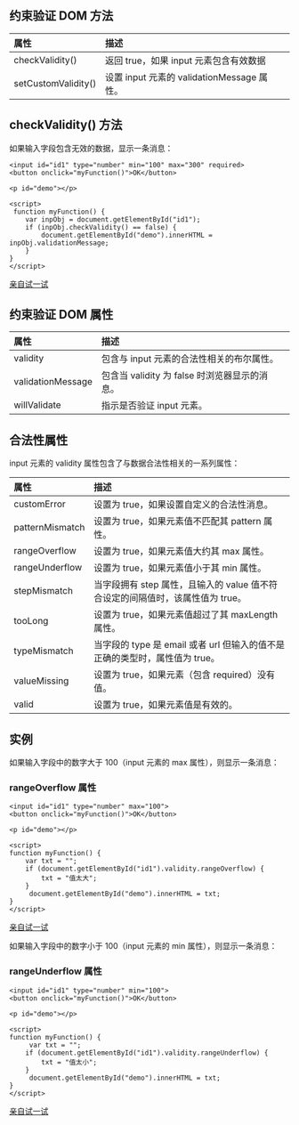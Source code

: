 ## 约束验证 DOM 方法

| 属性                | 描述                                       |
| :------------------ | :----------------------------------------- |
| checkValidity()     | 返回 true，如果 input 元素包含有效数据     |
| setCustomValidity() | 设置 input 元素的 validationMessage 属性。 |

## checkValidity() 方法

如果输入字段包含无效的数据，显示一条消息：

```
<input id="id1" type="number" min="100" max="300" required>
<button onclick="myFunction()">OK</button>

<p id="demo"></p>

<script>
 function myFunction() {
    var inpObj = document.getElementById("id1");
    if (inpObj.checkValidity() == false) {
        document.getElementById("demo").innerHTML = inpObj.validationMessage;
    }
}
</script>
```

[亲自试一试](https://www.w3school.com.cn/tiy/t.asp?f=js_validation_check)

## 约束验证 DOM 属性

| 属性              | 描述                                          |
| :---------------- | :-------------------------------------------- |
| validity          | 包含与 input 元素的合法性相关的布尔属性。     |
| validationMessage | 包含当 validity 为 false 时浏览器显示的消息。 |
| willValidate      | 指示是否验证 input 元素。                     |

## 合法性属性

input 元素的 validity 属性包含了与数据合法性相关的一系列属性：

| 属性            | 描述                                                         |
| :-------------- | :----------------------------------------------------------- |
| customError     | 设置为 true，如果设置自定义的合法性消息。                    |
| patternMismatch | 设置为 true，如果元素值不匹配其 pattern 属性。               |
| rangeOverflow   | 设置为 true，如果元素值大约其 max 属性。                     |
| rangeUnderflow  | 设置为 true，如果元素值小于其 min 属性。                     |
| stepMismatch    | 当字段拥有 step 属性，且输入的 value 值不符合设定的间隔值时，该属性值为 true。 |
| tooLong         | 设置为 true，如果元素值超过了其 maxLength 属性。             |
| typeMismatch    | 当字段的 type 是 email 或者 url 但输入的值不是正确的类型时，属性值为 true。 |
| valueMissing    | 设置为 true，如果元素（包含 required）没有值。               |
| valid           | 设置为 true，如果元素值是有效的。                            |

## 实例

如果输入字段中的数字大于 100（input 元素的 max 属性），则显示一条消息：

### rangeOverflow 属性

```
<input id="id1" type="number" max="100">
<button onclick="myFunction()">OK</button>

<p id="demo"></p>

<script>
function myFunction() {
    var txt = "";
    if (document.getElementById("id1").validity.rangeOverflow) {
        txt = "值太大";
    }
     document.getElementById("demo").innerHTML = txt;
}
</script> 
```

[亲自试一试](https://www.w3school.com.cn/tiy/t.asp?f=js_validation_rangeOverflow)

如果输入字段中的数字小于 100（input 元素的 min 属性），则显示一条消息：

### rangeUnderflow 属性

```
<input id="id1" type="number" min="100">
<button onclick="myFunction()">OK</button>

<p id="demo"></p>

<script>
function myFunction() {
     var txt = "";
    if (document.getElementById("id1").validity.rangeUnderflow) {
        txt = "值太小";
    }
     document.getElementById("demo").innerHTML = txt;
}
</script>
```

[亲自试一试](https://www.w3school.com.cn/tiy/t.asp?f=js_validation_rangeUnderflow)